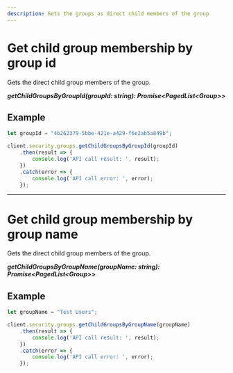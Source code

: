```yaml
---
description: Gets the groups as direct child members of the group
---
```


# Get child group membership by group id

Gets the direct child group members of the group.

***getChildGroupsByGroupId(groupId: string): Promise&lt;PagedList&lt;Group&gt;&gt;***

## Example
```js
let groupId = "4b262379-5bbe-421e-a429-f6e2ab5a849b";

client.security.groups.getChildGroupsByGroupId(groupId)
    .then(result => {
        console.log('API call result: ', result);
    })
    .catch(error => {
        console.log('API call error: ', error);        
    });
```
---

# Get child group membership by group name

Gets the direct child group members of the group.

***getChildGroupsByGroupName(groupName: string): Promise&lt;PagedList&lt;Group&gt;&gt;***

## Example
```js
let groupName = "Test Users";

client.security.groups.getChildGroupsByGroupName(groupName)
    .then(result => {
        console.log('API call result: ', result);
    })
    .catch(error => {
        console.log('API call error: ', error);        
    });
```
